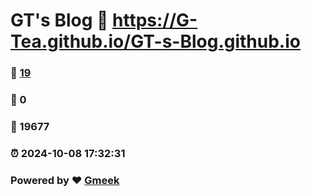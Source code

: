 # GT's Blog :link: https://G-Tea.github.io/GT-s-Blog.github.io 
### :page_facing_up: [19](https://G-Tea.github.io/GT-s-Blog.github.io/tag.html) 
### :speech_balloon: 0 
### :hibiscus: 19677 
### :alarm_clock: 2024-10-08 17:32:31 
### Powered by :heart: [Gmeek](https://github.com/Meekdai/Gmeek)
